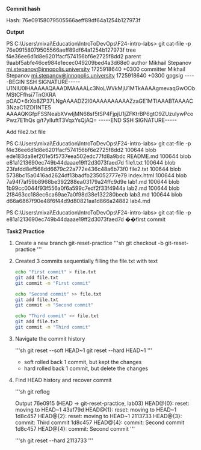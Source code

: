 **Commit hash**

Hash: 76e09158079505566aeff89df64a1254b127973f

**Output**

PS C:\Users\mixai\Education\IntroToDevOps\F24-intro-labs> git cat-file -p 76e09158079505566aeff89df64a1254b127973f
tree f4e36ee6d1d8e6201facf574156bf6e2725f8dd2
parent 9aabf5abfe46ce984e1ecec049209bed4a3d68e0
author Mikhail Stepanov <mi.stepanov@innopolis.university> 1725918640 +0300
committer Mikhail Stepanov <mi.stepanov@innopolis.university> 1725918640 +0300
gpgsig -----BEGIN SSH SIGNATURE-----
 U1NIU0lHAAAAAQAAADMAAAALc3NoLWVkMjU1MTkAAAAgmevaqGwOObMStCFfhsi7TnOXRA
 pOAO+6rXb8ZP37LNgAAAADZ2l0AAAAAAAAAAZzaGE1MTIAAABTAAAAC3NzaC1lZDI1NTE5
 AAAAQKGfpFSSNeabXVwIjMN68sf5tSP4FjpjU1jZFKtrBP6gtO9ZUzuIywPcoPwz7E1hQs
 g/t7ylIuftT3VqxYsQjAQ=
 -----END SSH SIGNATURE-----

Add file2.txt file

PS C:\Users\mixai\Education\IntroToDevOps\F24-intro-labs> git cat-file -p f4e36ee6d1d8e6201facf574156bf6e2725f8dd2
100644 blob ede183da8ef201e5f5737eea502edc77fd8a9bdc    README.md
100644 blob e81a1213690ec749b44daaae19ff2d3073faed7d    file1.txt
100644 blob 23fafdd8ef568dd6679c22a772e436c48a6b73f0    file2.txt
100644 blob 5738bc15a0416ad2624df13badfb235052777e79    index.html
100644 blob 7a94f7af59b8968be392288ea03179a24ffc9d9e    lab1.md
100644 blob 1b99cc0044f93f556a0f6a599c7edf2f33f4944a    lab2.md
100644 blob 2f8463cc188ec6ca69ae7a0f98d38e132280becb    lab3.md
100644 blob d66a6867f90e48f6f44d9d80821aa1d866a24882    lab4.md

PS C:\Users\mixai\Education\IntroToDevOps\F24-intro-labs> git cat-file -p e81a1213690ec749b44daaae19ff2d3073faed7d
��first commit

**Task2 Practice**

1. Create a new branch git-reset-practice
    '''sh
    git checkout -b git-reset-practice
    '''

2. Created 3 commits sequentially filling the file.txt with text
     ```sh
     echo "First commit" > file.txt
     git add file.txt
     git commit -m "First commit"
     
     echo "Second commit" >> file.txt
     git add file.txt
     git commit -m "Second commit"
     
     echo "Third commit" >> file.txt
     git add file.txt
     git commit -m "Third commit"
     ```

3. Navigate the commit history
   
     '''sh
     git reset --soft HEAD~1
     git reset --hard HEAD~1
     '''
 
     - soft rolled back 1 commit, but kept the changes
     - hard rolled back 1 commit, but delete the changes

5. Find HEAD history and recover commit
   
     '''sh
     git reflog
     
     Output
     76e0915 (HEAD -> git-reset-practice, lab03) HEAD@{0}: reset: moving to HEAD~1
     43af79d HEAD@{1}: reset: moving to HEAD~1
     1d8c457 HEAD@{2}: reset: moving to HEAD~1
     2113733 HEAD@{3}: commit: Third commit
     1d8c457 HEAD@{4}: commit: Second commit
     1d8c457 HEAD@{4}: commit: Second commit
     '''
 
     '''sh
     git reset --hard 2113733
     '''

